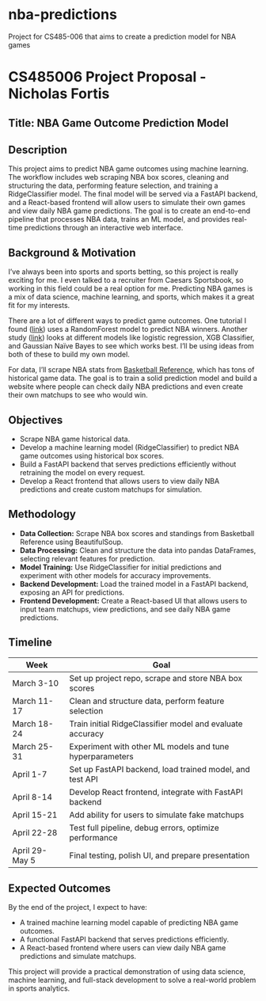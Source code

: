 # nba-predictions
Project for CS485-006 that aims to create a prediction model for NBA games

# CS485006 Project Proposal - Nicholas Fortis

## Title: NBA Game Outcome Prediction Model

## Description
This project aims to predict NBA game outcomes using machine learning. The workflow includes web scraping NBA box scores, cleaning and structuring the data, performing feature selection, and training a RidgeClassifier model. The final model will be served via a FastAPI backend, and a React-based frontend will allow users to simulate their own games and view daily NBA game predictions. The goal is to create an end-to-end pipeline that processes NBA data, trains an ML model, and provides real-time predictions through an interactive web interface.

## Background & Motivation
I’ve always been into sports and sports betting, so this project is really exciting for me. I even talked to a recruiter from Caesars Sportsbook, so working in this field could be a real option for me. Predicting NBA games is a mix of data science, machine learning, and sports, which makes it a great fit for my interests.

There are a lot of different ways to predict game outcomes. One tutorial I found ([link](https://medium.com/@juliuscecilia33/predicting-nba-game-results-using-machine-learning-and-python-6be209d6d165)) uses a RandomForest model to predict NBA winners. Another study ([link](https://digitalcommons.bryant.edu/cgi/viewcontent.cgi?article=1000&context=honors_data_science)) looks at different models like logistic regression, XGB Classifier, and Gaussian Naïve Bayes to see which works best. I’ll be using ideas from both of these to build my own model.

For data, I’ll scrape NBA stats from [Basketball Reference](https://www.basketball-reference.com/), which has tons of historical game data. The goal is to train a solid prediction model and build a website where people can check daily NBA predictions and even create their own matchups to see who would win.

## Objectives
- Scrape NBA game historical data.
- Develop a machine learning model (RidgeClassifier) to predict NBA game outcomes using historical box scores.
- Build a FastAPI backend that serves predictions efficiently without retraining the model on every request.
- Develop a React frontend that allows users to view daily NBA predictions and create custom matchups for simulation.

## Methodology
- **Data Collection:** Scrape NBA box scores and standings from Basketball Reference using BeautifulSoup.
- **Data Processing:** Clean and structure the data into pandas DataFrames, selecting relevant features for prediction.
- **Model Training:** Use RidgeClassifier for initial predictions and experiment with other models for accuracy improvements.
- **Backend Development:** Load the trained model in a FastAPI backend, exposing an API for predictions.
- **Frontend Development:** Create a React-based UI that allows users to input team matchups, view predictions, and see daily NBA game predictions.

## Timeline

| Week         | Goal |
|-------------|------|
| March 3-10  | Set up project repo, scrape and store NBA box scores |
| March 11-17 | Clean and structure data, perform feature selection |
| March 18-24 | Train initial RidgeClassifier model and evaluate accuracy |
| March 25-31 | Experiment with other ML models and tune hyperparameters |
| April 1-7   | Set up FastAPI backend, load trained model, and test API |
| April 8-14  | Develop React frontend, integrate with FastAPI backend |
| April 15-21 | Add ability for users to simulate fake matchups |
| April 22-28 | Test full pipeline, debug errors, optimize performance |
| April 29-May 5 | Final testing, polish UI, and prepare presentation |

## Expected Outcomes
By the end of the project, I expect to have:
- A trained machine learning model capable of predicting NBA game outcomes.
- A functional FastAPI backend that serves predictions efficiently.
- A React-based frontend where users can view daily NBA game predictions and simulate matchups.

This project will provide a practical demonstration of using data science, machine learning, and full-stack development to solve a real-world problem in sports analytics.

